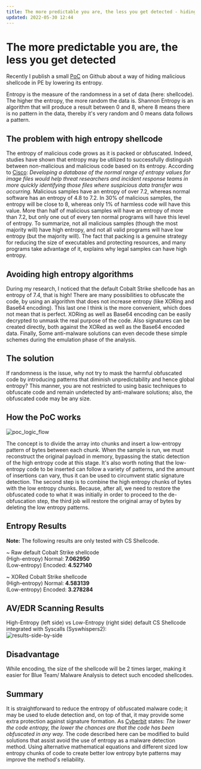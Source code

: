 ```yaml
---
title: The more predictable you are, the less you get detected - hiding malicious shellcodes via Shannon encoding
updated: 2022-05-30 12:44
---
```


# The more predictable you are, the less you get detected

Recently I publish a small [PoC](https://github.com/kleiton0x00/Shelltropy) on Github about a way of hiding malicious shellcode in PE by lowering its entropy.

Entropy is the measure of the randomness in a set of data (here: shellcode). The higher the entropy, the more random the data is. Shannon Entropy is an algorithm that will produce a result between 0 and 8, where 8 means there is no pattern in the data, thereby it's very random and 0 means data follows a pattern.

## The problem with high entropy shellcode
The entropy of malicious code grows as it is packed or obfuscated. Indeed, studies have shown that entropy may be utilized to successfully distinguish between non-malicious and malicious code based on its entropy. According to [Cisco](https://umbrella.cisco.com/blog/using-entropy-to-spot-the-malware-hiding-in-plain-sight): *Developing a database of the normal range of entropy values for image files would help threat researchers and incident response teams in more quickly identifying those files where suspicious data transfer was occurring.*
Malicious samples have an entropy of over 7.2, whereas normal software has an entropy of 4.8 to 7.2. In 30% of malicious samples, the entropy will be close to 8, whereas only 1% of harmless code will have this value. More than half of malicious samples will have an entropy of more than 7.2, but only one out of every ten normal programs will have this level of entropy. 
To summarize, not all malicious samples (though the most majority will) have high entropy, and not all valid programs will have low entropy (but the majority will). The fact that packing is a genuine strategy for reducing the size of executables and protecting resources, and many programs take advantage of it, explains why legal samples can have high entropy.

## Avoiding high entropy algorithms
During my research, I noticed that the default Cobalt Strike shellcode has an entropy of 7.4, that is high! There are many possibilities to obfuscate the code, by using an algorithm that does not increase entropy (like XORing and Base64 encoding). This last one I think is the more convenient, which does not mean that is perfect. XORing as well as Base64 encoding can be easily decrypted to unmask the real purpose of the code. Also signatures can be created directly, both against the XORed as well as the Base64 encoded data. Finally, Some anti-malware solutions can even decode these simple schemes during the emulation phase of the analysis.

## The solution
If randomness is the issue, why not try to mask the harmful obfuscated code by introducing patterns that diminish unpredictability and hence global entropy? This manner, you are not restricted to using basic techniques to obfuscate code and remain undetected by anti-malware solutions; also, the obfuscated code may be any size. 

## How the PoC works

![poc_logic_flow](https://github.com/kleiton0x00/Shelltropy/blob/main/Images/encoding_logic_flow.jpg?raw=true)

The concept is to divide the array into chunks and insert a low-entropy pattern of bytes between each chunk. When the sample is run, we must reconstruct the original payload in memory, bypassing the static detection of the high entropy code at this stage.
It's also worth noting that the low-entropy code to be inserted can follow a variety of patterns, and the amount of insertions can vary, thus it can be used to circumvent static signature detection. The second step is to combine the high entropy chunks of bytes with the low entropy chunks. 
Because, after all, we need to restore the obfuscated code to what it was initially in order to proceed to the de-obfuscation step, the third job will restore the original array of bytes by deleting the low entropy patterns. 

## Entropy Results

**Note:** The following results are only tested with CS Shellcode.

~ Raw default Cobalt Strike shellcode  
(High-entropy) Normal: **7.062950**   
(Low-entropy) Encoded: **4.527140**  

~ XORed Cobalt Strike shellcode  
(High-entropy) Normal: **4.583139**    
(Low-entropy) Encoded: **3.278284**

## AV/EDR Scanning Results

High-Entropy (left side) vs Low-Entropy (right side) default CS Shellcode integrated with Syscalls (Syswhispers2):  
![results-side-by-side](https://github.com/kleiton0x00/Shelltropy/blob/main/Images/Results_together.jpg?raw=true)

## Disadvantage

While encoding, the size of the shellcode will be 2 times larger, making it easier for Blue Team/ Malware Analysis to detect such encoded shellcodes.

## Summary
It is straightforward to reduce the entropy of obfuscated malware code; it may be used to elude detection and, on top of that, it may provide some extra protection against signature formation. As [Cyberbit](https://www.cyberbit.com/blog/endpoint-security/malware-terms-code-entropy/) states: *The lower the code entropy, the lower the chances are that the code has been obfuscated in any way.* The code described here can be modified to build solutions that assist avoid the use of entropy as a malware detection method.
Using alternative mathematical equations and different sized low entropy chunks of code to create better low entropy byte patterns may improve the method's reliability. 
